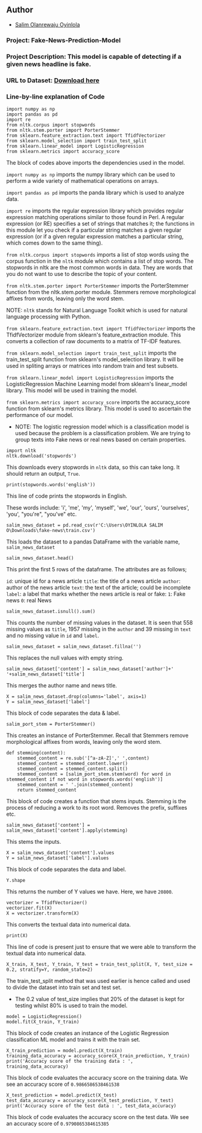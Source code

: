 ## Author

* [Salim Olanrewaju Oyinlola](https://twitter.com/salimopines)

### Project: Fake-News-Prediction-Model

### Project Description: This model is capable of detecting if a given news headline is fake. 

### URL to Dataset: [Download here](https://www.kaggle.com/c/fake-news/data?select=train.csv)

### Line-by-line explanation of Code

```
import numpy as np
import pandas as pd
import re
from nltk.corpus import stopwords
from nltk.stem.porter import PorterStemmer
from sklearn.feature_extraction.text import TfidfVectorizer
from sklearn.model_selection import train_test_split
from sklearn.linear_model import LogisticRegression
from sklearn.metrics import accuracy_score
```
The block of codes above imports the dependencies used in the model. 

`import numpy as np` imports the numpy library which can be used to perform a wide variety of mathematical operations on arrays.

`import pandas as pd` imports the panda library which is used to analyze data.

`import re` imports the regular expression library which provides regular expression matching operations similar to those found in Perl. A regular expression (or RE) specifies a set of strings that matches it; the functions in this module let you check if a particular string matches a given regular expression (or if a given regular expression matches a particular string, which comes down to the same thing).

`from nltk.corpus import stopwords` imports a list of stop words using the corpus function in the `nltk` module which contains a list of stop words. The stopwords in nltk are the most common words in data. They are words that you do not want to use to describe the topic of your content.

`from nltk.stem.porter import PorterStemmer` imports the PorterStemmer function from the nltk.stem.porter module. Stemmers remove morphological affixes from words, leaving only the word stem. 

NOTE: `nltk` stands for Natural Language Toolkit which is used for natural language processing with Python.

`from sklearn.feature_extraction.text import TfidfVectorizer` imports the TfidfVectorizer module from sklearn's feature_extraction module. This converts a collection of raw documents to a matrix of TF-IDF features. 

`from sklearn.model_selection import train_test_split` imports the train_test_split function from sklearn's model_selection library. It will be used in spliting arrays or matrices into random train and test subsets.

`from sklearn.linear_model import LogisticRegression` imports the LogisticRegression Machine Learning model from sklearn's linear_model library. This model will be used in training the model. 

`from sklearn.metrics import accuracy_score` imports the accuracy_score function from sklearn's metrics library. This model is used to ascertain the performance of our model. 

- NOTE: The logistic regression model which is a classification model is used because the problem is a classification problem. We are trying to group texts into Fake news or real news based on certain properties.  


```
import nltk
nltk.download('stopwords')
```
This downloads every stopwords in `nltk` data, so this can take long. It should return an output, `True`. 

```
print(stopwords.words('english'))
```
This line of code prints the stopwords in English.


These words include: 'i', 'me', 'my', 'myself', 'we', 'our', 'ours', 'ourselves', 'you', "you're", "you've" etc.
```
salim_news_dataset = pd.read_csv(r'C:\Users\OYINLOLA SALIM O\Downloads\fake-news\train.csv')
```
This loads the dataset to a pandas DataFrame with the variable name, `salim_news_dataset`

```
salim_news_dataset.head()
```
This print the first 5 rows of the dataframe. 
The attributes are as follows;

`id`: unique id for a news article
`title`: the title of a news article
`author`: author of the news article
`text`: the text of the article; could be incomplete
`label`: a label that marks whether the news article is real or fake:
    `1`: Fake news
    `0`: real News

```
salim_news_dataset.isnull().sum()
```
This counts the number of missing values in the dataset. It is seen that 558 missing values as `title`, 1957 missing in the `author` and 39 missing in `text` and no missing value in `id` and `label`.

```
salim_news_dataset = salim_news_dataset.fillna('')
```
This replaces the null values with empty string. 
```
salim_news_dataset['content'] = salim_news_dataset['author']+' '+salim_news_dataset['title']
```
This merges the author name and news title.
```
X = salim_news_dataset.drop(columns='label', axis=1)
Y = salim_news_dataset['label']
```
This block of code separates the data & label. 

```
salim_port_stem = PorterStemmer()
```
This creates an instance of PorterStemmer. Recall that Stemmers remove morphological affixes from words, leaving only the word stem.

```
def stemming(content):
    stemmed_content = re.sub('[^a-zA-Z]',' ',content)
    stemmed_content = stemmed_content.lower()
    stemmed_content = stemmed_content.split()
    stemmed_content = [salim_port_stem.stem(word) for word in stemmed_content if not word in stopwords.words('english')]
    stemmed_content = ' '.join(stemmed_content)
    return stemmed_content
```
This block of code creates a function that stems inputs. Stemming is the process of reducing a work to its root word. Removes the prefix, suffixes etc.

```
salim_news_dataset['content'] = salim_news_dataset['content'].apply(stemming)
```
This stems the inputs. 

```
X = salim_news_dataset['content'].values
Y = salim_news_dataset['label'].values
```
This block of code separates the data and label. 

```
Y.shape
```
This returns the number of Y values we have. Here, we have `20800`. 

```
vectorizer = TfidfVectorizer()
vectorizer.fit(X)
X = vectorizer.transform(X)
```
This converts the textual data into numerical data.

```
print(X)
```
This line of code is present just to ensure that we were able to transform the textual data into numerical data. 

```
X_train, X_test, Y_train, Y_test = train_test_split(X, Y, test_size = 0.2, stratify=Y, random_state=2)
```
The train_test_split method that was used earlier is hence called and used to divide the dataset into train set and test set. 

- The 0.2 value of test_size implies that 20% of the dataset is kept for testing whilst 80% is used to train the model. 


```
model = LogisticRegression()
model.fit(X_train, Y_train)
```

This block of code creates an instance of the Logistic Regression classification ML model and trains it with the train set. 

```
X_train_prediction = model.predict(X_train)
training_data_accuracy = accuracy_score(X_train_prediction, Y_train)
print('Accuracy score of the training data : ', training_data_accuracy)
```
This block of code evaluates the accuracy score on the training data. We see an accuracy score of `0.9866586538461538`

```
X_test_prediction = model.predict(X_test)
test_data_accuracy = accuracy_score(X_test_prediction, Y_test)
print('Accuracy score of the test data : ', test_data_accuracy)
```

This block of code evaluates the accuracy score on the test data. We see an accuracy score of `0.9790865384615385`


